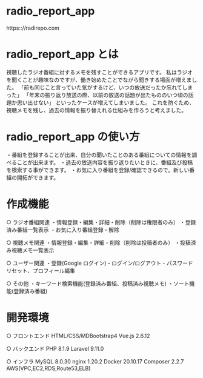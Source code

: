 # radio_report_app

https:://radirepo.com

# radio_report_app とは

視聴したラジオ番組に対するメモを残すことができるアプリです。
私はラジオを聞くことが趣味なのですが、働き始めたことでながら聞きする場面が増えました。
「前も同じこと言っていた気がするけど、いつの放送だったか忘れてしまった」
「年末の振り返り放送の際、以前の放送の話題が出たもののいつ頃の話題か思い出せない」
といったケースが増えてしまいました。
これを防ぐため、視聴メモを残し、過去の情報を振り替えれる仕組みを作ろうと考えました。

# radio_report_app の使い方

・番組を登録することが出来、自分の聞いたことのある番組についての情報を調べることが出来ます。
・過去の放送内容を振り返りたいときに、番組及び投稿を検索する事ができます。
・お気に入り番組を登録/確認できるので。新しい番組の開拓ができます。

# 作成機能

○ ラジオ番組関連
・情報登録・編集・詳細・削除（削除は権限者のみ）
・登録済み番組一覧表示
・お気に入り番組登録・解除

○ 視聴メモ関連
・情報登録・編集・詳細・削除（削除は投稿者のみ）
・投稿済み視聴メモ一覧表示

○ ユーザー関連
・登録(Google ログイン)・ログイン/ログアウト・パスワードリセット、プロフィール編集

○ その他
・キーワード検索機能(登録済み番組、投稿済み視聴メモ)
・ソート機能(登録済み番組)

# 開発環境

○ フロントエンド
HTML/CSS/MDBootstrap4
Vue.js 2.6.12

○ バックエンド
PHP 8.1.9
Laravel 9.11.0

○ インフラ
MySQL 8.0.30
nginx 1.20.2
Docker 20.10.17
Composer 2.2.7
AWS(VPC,EC2,RDS,Route53,ELB)
